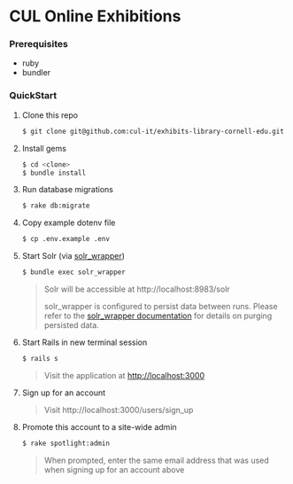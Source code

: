# CUL Online Exhibitions

### Prerequisites

* ruby
* bundler

### QuickStart

1. Clone this repo
   ```sh
   $ git clone git@github.com:cul-it/exhibits-library-cornell-edu.git
   ```

1. Install gems
   ```sh
   $ cd <clone>
   $ bundle install
   ```

1. Run database migrations
   ```sh
   $ rake db:migrate
   ```

1. Copy example dotenv file
   ```sh
   $ cp .env.example .env
   ```

1. Start Solr (via [solr_wrapper](https://github.com/cbeer/solr_wrapper))
   ```sh
   $ bundle exec solr_wrapper
   ```
   > Solr will be accessible at http://localhost:8983/solr
   >
   > solr_wrapper is configured to persist data between runs. Please refer to the [solr_wrapper documentation](https://github.com/cbeer/solr_wrapper#cleaning-your-repository-from-the-command-line) for details on purging persisted data.

1. Start Rails in new terminal session
   ```sh
   $ rails s
   ```
   > Visit the application at [http://localhost:3000](http://localhost:3000)

1. Sign up for an account
   > Visit http://localhost:3000/users/sign_up

1. Promote this account to a site-wide admin
   ```sh
   $ rake spotlight:admin
   ```
   > When prompted, enter the same email address that was used when signing up for an account above
